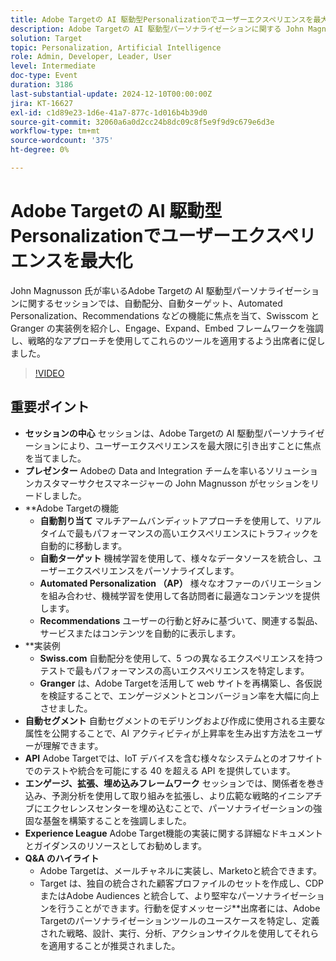 ```yaml
---
title: Adobe Targetの AI 駆動型Personalizationでユーザーエクスペリエンスを最大化
description: Adobe Targetの AI 駆動型パーソナライゼーションに関する John Magnusson のセッションでは、Engage、Expand、Embed フレームワークに重点を置いて、主な機能と例を紹介しました。
solution: Target
topic: Personalization, Artificial Intelligence
role: Admin, Developer, Leader, User
level: Intermediate
doc-type: Event
duration: 3186
last-substantial-update: 2024-12-10T00:00:00Z
jira: KT-16627
exl-id: c1d89e23-1d6e-41a7-877c-1d016b4b39d0
source-git-commit: 32060a6a0d2cc24b8dc09c8f5e9f9d9c679e6d3e
workflow-type: tm+mt
source-wordcount: '375'
ht-degree: 0%

---
```


# Adobe Targetの AI 駆動型Personalizationでユーザーエクスペリエンスを最大化

John Magnusson 氏が率いるAdobe Targetの AI 駆動型パーソナライゼーションに関するセッションでは、自動配分、自動ターゲット、Automated Personalization、Recommendations などの機能に焦点を当て、Swisscom と Granger の実装例を紹介し、Engage、Expand、Embed フレームワークを強調し、戦略的なアプローチを使用してこれらのツールを適用するよう出席者に促しました。

>[!VIDEO](https://video.tv.adobe.com/v/3440934/?learn=on&enablevpops)

## 重要ポイント

* **セッションの中心** セッションは、Adobe Targetの AI 駆動型パーソナライゼーションにより、ユーザーエクスペリエンスを最大限に引き出すことに焦点を当てました。
* **プレゼンター** Adobeの Data and Integration チームを率いるソリューションカスタマーサクセスマネージャーの John Magnusson がセッションをリードしました。
* **Adobe Targetの機能
   * **自動割り当て** マルチアームバンディットアプローチを使用して、リアルタイムで最もパフォーマンスの高いエクスペリエンスにトラフィックを自動的に移動します。
   * **自動ターゲット** 機械学習を使用して、様々なデータソースを統合し、ユーザーエクスペリエンスをパーソナライズします。
   * **Automated Personalization （AP）** 様々なオファーのバリエーションを組み合わせ、機械学習を使用して各訪問者に最適なコンテンツを提供します。
   * **Recommendations** ユーザーの行動と好みに基づいて、関連する製品、サービスまたはコンテンツを自動的に表示します。
* **&#x200B;実装例
   * **Swiss.com** 自動配分を使用して、5 つの異なるエクスペリエンスを持つテストで最もパフォーマンスの高いエクスペリエンスを特定します。
   * **Granger** は、Adobe Targetを活用して web サイトを再構築し、各仮説を検証することで、エンゲージメントとコンバージョン率を大幅に向上させました。
* **自動セグメント** 自動セグメントのモデリングおよび作成に使用される主要な属性を公開することで、AI アクティビティが上昇率を生み出す方法をユーザーが理解できます。
* **API** Adobe Targetでは、IoT デバイスを含む様々なシステムとのオフサイトでのテストや統合を可能にする 40 を超える API を提供しています。
* **エンゲージ、拡張、埋め込みフレームワーク** セッションでは、関係者を巻き込み、予測分析を使用して取り組みを拡張し、より広範な戦略的イニシアチブにエクセレンスセンターを埋め込むことで、パーソナライゼーションの強固な基盤を構築することを強調しました。
* **Experience League** Adobe Target機能の実装に関する詳細なドキュメントとガイダンスのリソースとしてお勧めします。
* **Q&amp;A のハイライト**
   * Adobe Targetは、メールチャネルに実装し、Marketoと統合できます。
   * Target は、独自の統合された顧客プロファイルのセットを作成し、CDP またはAdobe Audiences と統合して、より堅牢なパーソナライゼーションを行うことができます。行動を促すメッセージ**出席者には、Adobe Targetのパーソナライゼーションツールのユースケースを特定し、定義された戦略、設計、実行、分析、アクションサイクルを使用してそれらを適用することが推奨されました。
